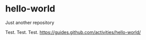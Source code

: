 # hello-world
Just another repository

Test. Test. Test.
https://guides.github.com/activities/hello-world/
